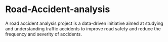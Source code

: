 # Road-Accident-analysis
A road accident analysis project is a data-driven initiative aimed at studying and understanding traffic accidents to improve road safety and reduce the frequency and severity of accidents.
